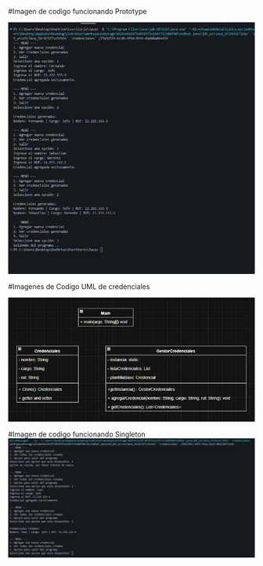 #Imagen de codigo funcionando Prototype 

![Image Alt](https://github.com/TheSebita122/Entrega-Trabajos/blob/53f56ac479da0ab4c11db30d30d0acfcb66d10c5/Codigo%20Funcional%20De%20Patron%20Prototype.png)



#Imagenes de Codigo UML de credenciales

![Image Alt](https://github.com/TheSebita122/Entrega-Trabajos/blob/6333b39f22af3963512558e3337a4710a13d69bc/UML%20Credenciales.png)


#Imagen de codigo funcionando Singleton
![Image Alt](https://github.com/TheSebita122/Entrega-Trabajos/blob/c8469369b1d2c3e2e4314025eee7d9b1eb27a742/Codigo%20Funcional.png)







































